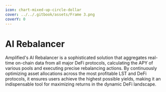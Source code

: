```yaml
---
icon: chart-mixed-up-circle-dollar
cover: ../../.gitbook/assets/Frame 3.png
coverY: 0
---
```


# AI Rebalancer

Amplified's AI Rebalancer is a sophisticated solution that aggregates real-time on-chain data from all major DeFi protocols, calculating the APY of various pools and executing precise rebalancing actions. By continuously optimizing asset allocations across the most profitable LST and DeFi protocols, it ensures users achieve the highest possible yields, making it an indispensable tool for maximizing returns in the dynamic DeFi landscape.
